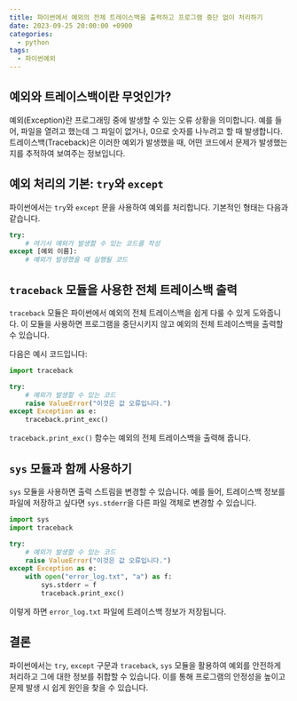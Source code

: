 ```yaml
---
title: 파이썬에서 예외의 전체 트레이스백을 출력하고 프로그램 중단 없이 처리하기
date: 2023-09-25 20:00:00 +0900
categories:
  - python
tags:
  - 파이썬예외
---
```


## 예외와 트레이스백이란 무엇인가?

예외(Exception)란 프로그래밍 중에 발생할 수 있는 오류 상황을 의미합니다. 예를 들어, 파일을 열려고 했는데 그 파일이 없거나, 0으로 숫자를 나누려고 할 때 발생합니다. 트레이스백(Traceback)은 이러한 예외가 발생했을 때, 어떤 코드에서 문제가 발생했는지를 추적하여 보여주는 정보입니다.

## 예외 처리의 기본: `try`와 `except`

파이썬에서는 `try`와 `except` 문을 사용하여 예외를 처리합니다. 기본적인 형태는 다음과 같습니다.

```python
try:
    # 여기서 예외가 발생할 수 있는 코드를 작성
except [예외 이름]:
    # 예외가 발생했을 때 실행될 코드
```

## `traceback` 모듈을 사용한 전체 트레이스백 출력

`traceback` 모듈은 파이썬에서 예외의 전체 트레이스백을 쉽게 다룰 수 있게 도와줍니다. 이 모듈을 사용하면 프로그램을 중단시키지 않고 예외의 전체 트레이스백을 출력할 수 있습니다.

다음은 예시 코드입니다:

```python
import traceback

try:
    # 예외가 발생할 수 있는 코드
    raise ValueError("이것은 값 오류입니다.")
except Exception as e:
    traceback.print_exc()
```

`traceback.print_exc()` 함수는 예외의 전체 트레이스백을 출력해 줍니다.

## `sys` 모듈과 함께 사용하기

`sys` 모듈을 사용하면 출력 스트림을 변경할 수 있습니다. 예를 들어, 트레이스백 정보를 파일에 저장하고 싶다면 `sys.stderr`을 다른 파일 객체로 변경할 수 있습니다.

```python
import sys
import traceback

try:
    # 예외가 발생할 수 있는 코드
    raise ValueError("이것은 값 오류입니다.")
except Exception as e:
    with open("error_log.txt", "a") as f:
        sys.stderr = f
        traceback.print_exc()
```

이렇게 하면 `error_log.txt` 파일에 트레이스백 정보가 저장됩니다.

## 결론

파이썬에서는 `try`, `except` 구문과 `traceback`, `sys` 모듈을 활용하여 예외를 안전하게 처리하고 그에 대한 정보를 취합할 수 있습니다. 이를 통해 프로그램의 안정성을 높이고 문제 발생 시 쉽게 원인을 찾을 수 있습니다.